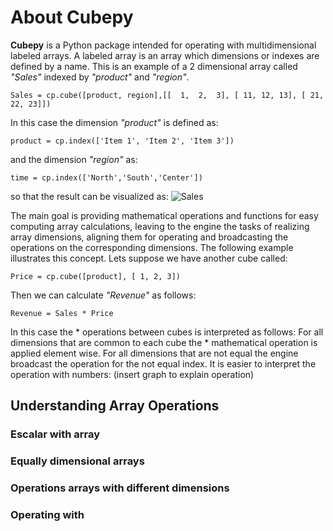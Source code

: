 # About Cubepy

**Cubepy** is a Python package intended for operating with multidimensional labeled arrays. A labeled array is an array which dimensions or indexes are defined by a name.
This is an example of a 2 dimensional array called *"Sales"* indexed by *"product"* and *"region"*.

`Sales = cp.cube([product, region],[[  1,  2,  3], [ 11, 12, 13], [ 21, 22, 23]])`

In this case the dimension *"product"* is defined as:

    product = cp.index(['Item 1', 'Item 2', 'Item 3'])

and the dimension *"region"* as:

    time = cp.index(['North','South','Center'])

so that the result can be visualized as:
![Sales](https://drive.google.com/open?id=1liAA60Qs972OTNxOFWQohm3muZCr6oVm)

The main goal is providing mathematical operations and functions for easy computing array calculations, leaving to the engine the tasks of realizing array dimensions, aligning them for operating and broadcasting the operations on the corresponding dimensions. The following example illustrates this concept.
Lets suppose we have another cube called:

    Price = cp.cube([product], [ 1, 2, 3])

Then we can calculate *"Revenue"* as follows:

    Revenue = Sales * Price
In this case the * operations between cubes is interpreted as follows:
For all dimensions that are common to each cube the * mathematical operation is applied element wise. For all dimensions that are not equal the engine broadcast the operation for the not equal index. 
It is easier to interpret the operation with numbers:
(insert graph to explain operation)
## Understanding Array Operations
### Escalar with array
### Equally dimensional arrays
### Operations arrays with different dimensions
### Operating with 
<!--stackedit_data:
eyJoaXN0b3J5IjpbLTE5MzIyMTIyOTUsMTQzMjAzOTY0MiwtMj
MyMzQ2MDM2LDE4NzI4Njg3MzEsMTQ2ODY2MDY3OSw2NzA3NjUy
ODYsLTE0MDg2ODM5NjEsMjgxNzY1NDQ2LC03NjUwNjc1NDUsOT
I1ODA5NTg3LDE4ODg4MzY0MTIsLTE2ODg2NTE2ODAsLTY1ODA1
MzAwMCwxMzkyOTMzODg0LDE2MTk1ODk3NSwxNTQ0MDA2NDEsLT
EyNjc3MDU5NjcsLTI0MzgyMDMyOCwxNDIyMTc0NDA2LC0xMzAz
NDA0NTE4XX0=
-->